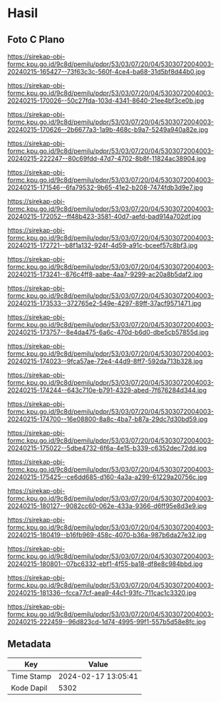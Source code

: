 # Hasil

## Foto C Plano

https://sirekap-obj-formc.kpu.go.id/9c8d/pemilu/pdpr/53/03/07/20/04/5303072004003-20240215-165427--73f63c3c-560f-4ce4-ba68-31d5bf8d44b0.jpg

https://sirekap-obj-formc.kpu.go.id/9c8d/pemilu/pdpr/53/03/07/20/04/5303072004003-20240215-170026--50c27fda-103d-4341-8640-21ee4bf3ce0b.jpg

https://sirekap-obj-formc.kpu.go.id/9c8d/pemilu/pdpr/53/03/07/20/04/5303072004003-20240215-170626--2b6677a3-1a9b-468c-b9a7-5249a940a82e.jpg

https://sirekap-obj-formc.kpu.go.id/9c8d/pemilu/pdpr/53/03/07/20/04/5303072004003-20240215-222247--80c69fdd-47d7-4702-8b8f-11824ac38904.jpg

https://sirekap-obj-formc.kpu.go.id/9c8d/pemilu/pdpr/53/03/07/20/04/5303072004003-20240215-171546--6fa79532-9b65-41e2-b208-7474fdb3d9e7.jpg

https://sirekap-obj-formc.kpu.go.id/9c8d/pemilu/pdpr/53/03/07/20/04/5303072004003-20240215-172052--ff48b423-3581-40d7-aefd-bad914a702df.jpg

https://sirekap-obj-formc.kpu.go.id/9c8d/pemilu/pdpr/53/03/07/20/04/5303072004003-20240215-172721--b8f1a132-924f-4d59-a91c-bceef57c8bf3.jpg

https://sirekap-obj-formc.kpu.go.id/9c8d/pemilu/pdpr/53/03/07/20/04/5303072004003-20240215-173241--876c4ff8-aabe-4aa7-9299-ac20a8b5daf2.jpg

https://sirekap-obj-formc.kpu.go.id/9c8d/pemilu/pdpr/53/03/07/20/04/5303072004003-20240215-173533--372765e2-549e-4297-89ff-37acf9571471.jpg

https://sirekap-obj-formc.kpu.go.id/9c8d/pemilu/pdpr/53/03/07/20/04/5303072004003-20240215-173757--8e4da475-6a6c-470d-b6d0-dbe5cb57855d.jpg

https://sirekap-obj-formc.kpu.go.id/9c8d/pemilu/pdpr/53/03/07/20/04/5303072004003-20240215-174023--9fca57ae-72e4-44d9-8ff7-592da713b328.jpg

https://sirekap-obj-formc.kpu.go.id/9c8d/pemilu/pdpr/53/03/07/20/04/5303072004003-20240215-174244--643c710e-b791-4329-abed-7f676284d344.jpg

https://sirekap-obj-formc.kpu.go.id/9c8d/pemilu/pdpr/53/03/07/20/04/5303072004003-20240215-174700--16e08800-8a8c-4ba7-b87a-29dc7d30bd59.jpg

https://sirekap-obj-formc.kpu.go.id/9c8d/pemilu/pdpr/53/03/07/20/04/5303072004003-20240215-175022--5dbe4732-6f6a-4e15-b339-c6352dec72dd.jpg

https://sirekap-obj-formc.kpu.go.id/9c8d/pemilu/pdpr/53/03/07/20/04/5303072004003-20240215-175425--ce6dd685-d160-4a3a-a299-61229a20756c.jpg

https://sirekap-obj-formc.kpu.go.id/9c8d/pemilu/pdpr/53/03/07/20/04/5303072004003-20240215-180127--9082cc60-062e-433a-9366-d6ff95e8d3e9.jpg

https://sirekap-obj-formc.kpu.go.id/9c8d/pemilu/pdpr/53/03/07/20/04/5303072004003-20240215-180419--b16fb969-458c-4070-b36a-987b6da27e32.jpg

https://sirekap-obj-formc.kpu.go.id/9c8d/pemilu/pdpr/53/03/07/20/04/5303072004003-20240215-180801--07bc6332-ebf1-4f55-ba18-df8e8c984bbd.jpg

https://sirekap-obj-formc.kpu.go.id/9c8d/pemilu/pdpr/53/03/07/20/04/5303072004003-20240215-181336--fcca77cf-aea9-44c1-93fc-711cac1c3320.jpg

https://sirekap-obj-formc.kpu.go.id/9c8d/pemilu/pdpr/53/03/07/20/04/5303072004003-20240215-222459--96d823cd-1d74-4995-99f1-557b5d58e8fc.jpg


## Metadata

| Key        | Value               |
| ---------- | ------------------- |
| Time Stamp | 2024-02-17 13:05:41 |
| Kode Dapil | 5302                |



